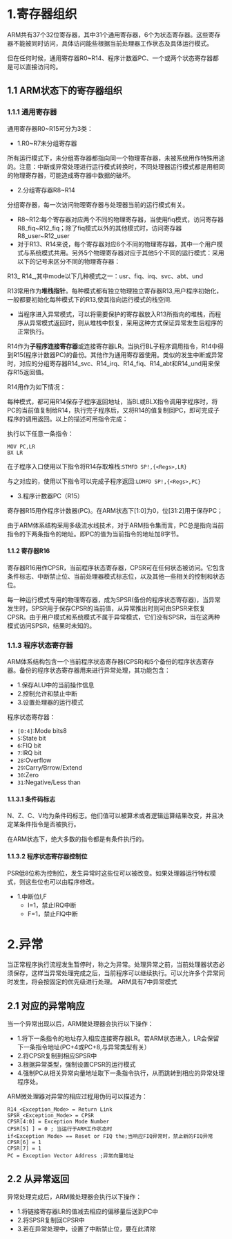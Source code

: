 # 1.寄存器组织
ARM共有37个32位寄存器，其中31个通用寄存器，6个为状态寄存器。这些寄存器不能被同时访问，具体访问能些根据当前处理器工作状态及具体运行模式。

但在任何时候，通用寄存器R0~R14、程序计数器PC、一个或两个状态寄存器都是可以直接访问的。

## 1.1 ARM状态下的寄存器组织
### 1.1.1 通用寄存器
通用寄存器R0~R15可分为3类：

* 1.R0~R7未分组寄存器

所有运行模式下，未分组寄存器都指向同一个物理寄存器，未被系统用作特殊用途的。注意：中断或异常处理进行运行模式转换时，不同处理器运行模式都是用相同的物理寄存器，可能造成寄存器中数据的破坏。

* 2.分组寄存器R8~R14

分组寄存器，每一次访问物理寄存器与处理器当前的运行模式有关。

* R8~R12:每个寄存器对应两个不同的物理寄存器，当使用fiq模式，访问寄存器R8_fiq~R12_fiq；除了fiq模式以外的其他模式时，访问寄存器R8_user~R12_user
* 对于R13、R14来说，每个寄存器对应6个不同的物理寄存器，其中一个用户模式与系统模式共用。另外5个物理寄存器对应于其他5个不同的运行模式：采用以下的记号来区分不同的物理寄存器：

R13_<mode>   R14_<mode>,其中mode以下几种模式之一：usr、fiq、irq、svc、abt、und

R13常用作为**堆栈指针**。每种模式都有独立物理独立寄存器R13,用户程序初始化，一般都要初始化每种模式下的R13,使其指向运行模式的栈空间.

* 当程序进入异常模式，可以将需要保护的寄存器放入R13所指向的堆栈，而程序从异常模式返回时，则从堆栈中恢复，采用这种方式保证异常发生后程序的正常执行。

R14作为**子程序连接寄存器**或连接寄存器LR。当执行BL子程序调用指令，R14中得到R15(程序计数器PC)的备份。其他作为通用寄存器使用。类似的发生中断或异常时，对应的分组寄存器R14_svc、R14_irq、R14_fiq、R14_abt和R14_und用来保存R15返回值。

R14用作为如下情况：

每种模式，都可用R14保存子程序返回地址，当BL或BLX指令调用字程序时，将PC的当前值复制给R14，执行完子程序后，又将R14的值复制回PC，即可完成子程序的调用返回。以上的描述可用指令完成：

执行以下任意一条指令：

```
MOV PC,LR
BX LR
```

在子程序入口使用以下指令将R14存取堆栈:`STMFD SP!,{<Regs>,LR}`

与之对应的，使用以下指令可以完成子程序返回:`LDMFD SP!,{<Regs>,PC}`

* 3.程序计数器PC（R15）

寄存器R15用作程序计数器(PC)。在ARM状态下[1:0]为0，位[31:2]用于保存PC；

由于ARM体系结构采用多级流水线技术，对于ARM指令集而言，PC总是指向当前指令的下两条指令的地址。即PC的值为当前指令的地址加8字节。

#### 1.1.2 寄存器R16
寄存器R16用作CPSR，当前程序状态寄存器，CPSR可在任何状态被访问。它包含条件标志、中断禁止位、当前处理器模式标志位，以及其他一些相关的控制和状态位。

每一种运行模式专用的物理寄存器，成为SPSR(备份的程序状态寄存器)，当异常发生时，SPSR用于保存CPSR的当前值，从异常推出时则可由SPSR来恢复CPSR。由于用户模式和系统模式不属于异常模式，它们没有SPSR，当在这两种模式访问SPSR，结果时未知的。

### 1.1.3 程序状态寄存器
ARM体系结构包含一个当前程序状态寄存器(CPSR)和5个备份的程序状态寄存器。备份的程序状态寄存器用来进行异常处理，其功能包含：

* 1.保存ALU中的当前操作信息
* 2.控制允许和禁止中断
* 3.设置处理器的运行模式

程序状态寄存器：

* `[0:4]`:Mode bits8
* `5`:State bit
* `6`:FIQ bit
* `7`:IRQ bit
* `28`:Overflow
* `29`:Carry/Brrow/Extend
* `30`:Zero
* `31`:Negative/Less than

#### 1.1.3.1 条件码标志
N、Z、C、V均为条件码标志。他们值可以被算术或者逻辑运算结果改变，并且决定某条件指令是否被执行。

在ARM状态下，绝大多数的指令都是有条件执行的。

#### 1.1.3.2 程序状态寄存器控制位
PSR低8位称为控制位，发生异常时这些位可以被改变。如果处理器运行特权模式，则这些位也可以由程序修改。

* 1.中断位I,F
	* I=1，禁止IRQ中断
	* F=1，禁止FIQ中断

# 2.异常
当正常程序执行流程发生暂停时，称之为异常。处理异常之前，当前处理器状态必须保存，这样当异常处理完成之后，当前程序可以继续执行。可以允许多个异常同时发生，将会按固定的优先级进行处理。
ARM具有7中异常模式

## 2.1 对应的异常响应

当一个异常出现以后，ARM微处理器会执行以下操作：

* 1.将下一条指令的地址存入相应连接寄存器LR。若ARM状态进入，LR会保留下一条指令地址(PC+4或PC+8,与异常类型有关）
* 2.将CPSR复制到相应SPSR中
* 3.根据异常类型，强制设置CPSR的运行模式
* 4.强制PC从相关异常向量地址取下一条指令执行，从而跳转到相应的异常处理程序处。

ARM微处理器对异常的相应过程用伪码可以描述为：

```
R14_<Exception_Mode> = Return Link
SPSR_<Exception_Mode> = CPSR
CPSR[4:0] = Exception Mode Number
CPSR[5] ] = 0 ; 当运行于ARM工作状态时
if<Exception Mode> == Reset or FIQ the;当响应FIQ异常时，禁止新的FIQ异常
CPSR[6] = 1 
CPSR[7] = 1
PC = Exception Vector Address ;异常向量地址
```

## 2.2 从异常返回
异常处理完成后，ARM微处理器会执行以下操作：

* 1.将链接寄存器LR的值减去相应的偏移量后送到PC中
* 2.将SPSR复制回CPSR中
* 3.若在异常处理中，设置了中断禁止位，要在此清除